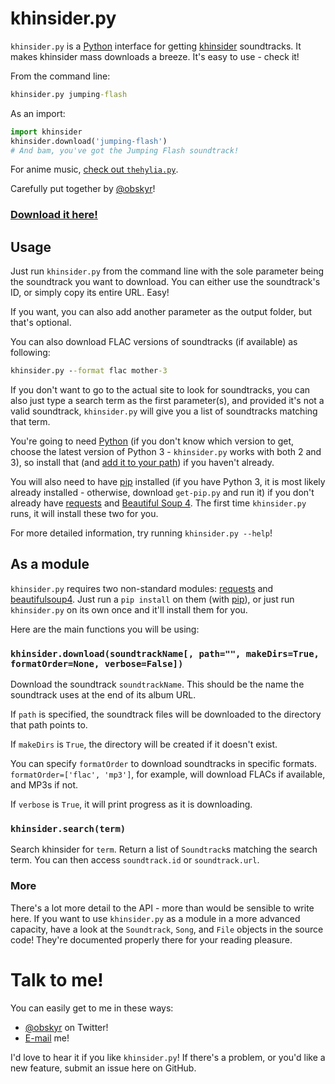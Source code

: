 # khinsider.py

`khinsider.py` is a [Python](https://www.python.org/) interface for getting [khinsider](http://downloads.khinsider.com/) soundtracks. It makes khinsider mass downloads a breeze. It's easy to use - check it!

From the command line:

```cmd
khinsider.py jumping-flash
```

As an import:

```python
import khinsider
khinsider.download('jumping-flash')
# And bam, you've got the Jumping Flash soundtrack!
```

For anime music, [check out `thehylia.py`](https://github.com/obskyr/thehylia).

Carefully put together by [@obskyr](http://twitter.com/obskyr)!

### **[Download it here!](https://github.com/obskyr/khinsider/archive/master.zip)**

## Usage

Just run `khinsider.py` from the command line with the sole parameter being the soundtrack you want to download. You can either use the soundtrack's ID, or simply copy its entire URL. Easy!

If you want, you can also add another parameter as the output folder, but that's optional.

You can also download FLAC versions of soundtracks (if available) as following:

```cmd
khinsider.py --format flac mother-3
```

If you don't want to go to the actual site to look for soundtracks, you can also just type a search term as the first parameter(s), and provided it's not a valid soundtrack, `khinsider.py` will give you a list of soundtracks matching that term.

You're going to need [Python](https://www.python.org/downloads/) (if you don't know which version to get, choose the latest version of Python 3 - `khinsider.py` works with both 2 and 3), so install that (and [add it to your path](http://superuser.com/a/143121)) if you haven't already.

You will also need to have [pip](https://pip.readthedocs.org/en/latest/installing.html) installed (if you have Python 3, it is most likely already installed - otherwise, download `get-pip.py` and run it) if you don't already have [requests](https://pypi.python.org/pypi/requests) and [Beautiful Soup 4](https://pypi.python.org/pypi/beautifulsoup4). The first time `khinsider.py` runs, it will install these two for you.

For more detailed information, try running `khinsider.py --help`!

## As a module

`khinsider.py` requires two non-standard modules: [requests](https://pypi.python.org/pypi/requests) and [beautifulsoup4](https://pypi.python.org/pypi/beautifulsoup4). Just run a `pip install` on them (with [pip](https://pip.readthedocs.org/en/latest/installing.html)), or just run `khinsider.py` on its own once and it'll install them for you.

Here are the main functions you will be using:

### `khinsider.download(soundtrackName[, path="", makeDirs=True, formatOrder=None, verbose=False])`

Download the soundtrack `soundtrackName`. This should be the name the soundtrack uses at the end of its album URL.

If `path` is specified, the soundtrack files will be downloaded to the directory that path points to.

If `makeDirs` is `True`, the directory will be created if it doesn't exist.

You can specify `formatOrder` to download soundtracks in specific formats. `formatOrder=['flac', 'mp3']`, for example, will download FLACs if available, and MP3s if not.

If `verbose` is `True`, it will print progress as it is downloading.

### `khinsider.search(term)`

Search khinsider for `term`. Return a list of `Soundtrack`s matching the search term. You can then access `soundtrack.id` or `soundtrack.url`.

### More

There's a lot more detail to the API - more than would be sensible to write here. If you want to use `khinsider.py` as a module in a more advanced capacity, have a look at the `Soundtrack`, `Song`, and `File` objects in the source code! They're documented properly there for your reading pleasure.

# Talk to me!

You can easily get to me in these ways:

* [@obskyr](http://twitter.com/obskyr/) on Twitter!
* [E-mail](mailto:powpowd@gmail.com) me!

I'd love to hear it if you like `khinsider.py`! If there's a problem, or you'd like a new feature, submit an issue here on GitHub.
